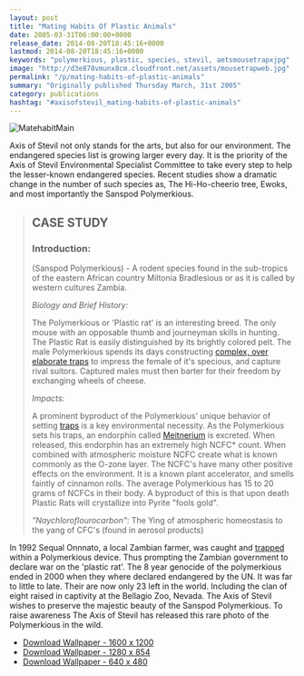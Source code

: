 ```yaml
---
layout: post
title: "Mating Habits Of Plastic Animals"
date: 2005-03-31T06:00:00+0000
release_date: 2014-08-20T18:45:16+0000
lastmod: 2014-08-20T18:45:16+0000
keywords: "polymerkious, plastic, species, stevil, aetsmousetrapxjpg"
image: "http://d3e878vmunx8cm.cloudfront.net/assets/mousetrapweb.jpg"
permalink: "/p/mating-habits-of-plastic-animals"
summary: "Originally published Thursday March, 31st 2005"
category: publications
hashtag: "#axisofstevil_mating-habits-of-plastic-animals"
---
```


[id_1]: http://d3e878vmunx8cm.cloudfront.net/assets/mousetrapweb.jpg "MatehabitMain"
![MatehabitMain][id_1]

Axis of Stevil not only stands for the arts, but also for our environment. The endangered species list is growing larger every day. It is the priority of the Axis of Stevil Environmental Specialist Committee to take every step to help the lesser-known endangered species. Recent studies show a dramatic change in the number of such species as, The Hi-Ho-cheerio tree, Ewoks, and most importantly the Sanspod Polymerkious.

> ## CASE STUDY ##
> 
> ### Introduction: ###
> 
> (Sanspod Polymerkious) - A rodent species found in the sub-tropics of the eastern African country Miltonia Bradlesious or as it is called by western cultures Zambia. 
> 
>   *Biology and Brief History:*
> 
> The Polymerkious or 'Plastic rat' is an interesting breed. The only mouse with an opposable thumb and journeyman skills in hunting. The Plastic Rat is easily distinguished by its brightly colored pelt. The male Polymerkious spends its days constructing [complex, over elaborate traps](http://d3e878vmunx8cm.cloudfront.net/assets/trap.gif "complex, over elaborate traps") to impress the female of it's specious, and capture rival suitors. Captured males must then barter for their freedom by exchanging wheels of cheese.
>  
> *Impacts:*
> 
> A prominent byproduct of the Polymerkious' unique behavior of setting [traps](http://d3e878vmunx8cm.cloudfront.net/assets/trap.gif "traps") is a key environmental necessity. As the Polymerkious sets his traps, an endorphin called [Meitnerium](http://www.webelements.com/webelements/elements/text/Mt/key.html "Meitnerium") is excreted. When released, this endorphin has an extremely high NCFC* count. When combined with atmospheric moisture NCFC create what is known commonly as the O-zone layer. The NCFC's have many other positive effects on the environment. It is a known plant accelerator, and smells faintly of cinnamon rolls. The average Polymerkious has 15 to 20 grams of NCFCs in their body. A byproduct of this is that upon death Plastic Rats will crystallize into Pyrite "fools gold".
> 
> *"Naychloroflourocarbon"*: The Ying of atmospheric homeostasis to the yang of CFC's (found in aerosol products)

In 1992 Sequal Onnnato, a local Zambian farmer, was caught and [trapped](http://d3e878vmunx8cm.cloudfront.net/assets/trap.gif "trapped") within a Polymerkious device. Thus prompting the Zambian government to declare war on the 'plastic rat'. The 8 year genocide of the polymerkious ended in 2000 when they where declared endangered by the UN. It was far to little to late. Their are now only 23 left in the world. Including the clan of eight raised in captivity at the Bellagio Zoo, Nevada. The Axis of Stevil wishes to preserve the majestic beauty of the Sanspod Polymerkious. To raise awareness The Axis of Stevil has released this rare photo of the Polymerkious in the wild.


- [Download Wallpaper - 1600 x 1200](http://d3e878vmunx8cm.cloudfront.net/assets/mousetrap1600x1200.jpg)
- [Download Wallpaper - 1280 x 854](http://d3e878vmunx8cm.cloudfront.net/assets/mousetrap1280x854.jpg)
- [Download Wallpaper - 640 x 480](http://d3e878vmunx8cm.cloudfront.net/assets/mousetrap640x480.jpg)
